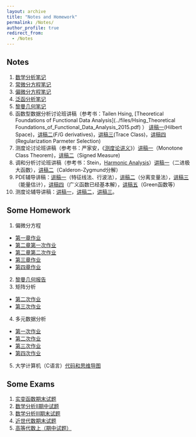 ```yaml
---
layout: archive
title: "Notes and Homework"
permalink: /Notes/
author_profile: true
redirect_from:
  - /Notes
---
```


## Notes

1. [数学分析笔记](../files/数学分析笔记.pdf)
2. [常微分方程笔记](../files/ODE笔记.pdf)
3. [偏微分方程笔记](../files/PDE笔记.pdf)
4. [泛函分析笔记](../files/泛函分析笔记.pdf)
5. [黎曼几何笔记](../files/黎曼几何笔记.pdf) 
6. 函数型数据分析讨论班讲稿（参考书：Tailen Hsing, [Theoretical Foundations of Functional Data Analysis](../files/Hsing_Theoretical Foundations_of_Functional_Data_Analysis_2015.pdf) ） [讲稿一](../files/泛函分析讨论班第一次.pdf)(Hilbert Space)，[讲稿二](../files/泛函分析讨论班第二次.pdf)(F/G derivatives)，[讲稿三](../files/泛函分析讨论班第三次.pdf)(Trace Class)，[讲稿四](../files/泛函分析讨论班第四次.pdf)(Regularization Parmeter Selection)
7. 测度论讨论班讲稿（参考书：严家安，《[测度论讲义](../files/测度论讲义.pdf)》）[讲稿一](../files/测度论单调类.pdf)（Monotone Class Theorem)，[讲稿二](../files/测度论讨论班讲稿.pdf)（Signed Measure)
8. 调和分析讨论班讲稿（参考书：Stein，[Harmonic Analysis](../files/Harmonic_Analysis_Stein.pdf)）[讲稿一](../files/调和分析讨论班第二次.pdf)（二进极大函数），[讲稿二](../files/调和分析讨论班第三次.pdf)（Calderon-Zygmund分解）
9. PDE辅导讲稿：[讲稿一](../files/pde第一次.pdf)（特征线法、行波法），[讲稿二](../files/pde第二次.pdf)（分离变量法），[讲稿三](../files/pde第三次.pdf)（能量估计），[讲稿四](../files/pde第四次.pdf)（广义函数已经基本解），[讲稿五](../files/pde第五次.pdf)（Green函数等）
10. 测度论辅导讲稿：[讲稿一](../files/测度论第一次-作业.pdf)，[讲稿二](../files/测度论第二次-作业.pdf)，[讲稿三](../files/测度论第三次-作业.pdf)。

## Some Homework

1. 偏微分方程
  * [第一章作业](../files/PDE第一章作业.pdf)
  * [第二章第一次作业](../files/PDE第二章第二次作业.pdf)
  * [第二章第二次作业](../files/PDE第二章第二次作业.pdf)
  * [第三章作业](../files/PDE第三章作业.pdf)
  * [第四章作业](../files/PDE第四章作业.pdf)
2. [黎曼几何报告](../files/黎曼几何报告.pdf)
3. 矩阵分析
  * [第二次作业](../files/矩阵分析第二次作业.pdf)
  * [第三次作业](../files/矩阵分析第三次作业.pdf)
4. 多元数据分析
  * [第一次作业](../files/多元数据分析第一次作业.pdf)
  * [第二次作业](../files/多元数据分析第二次作业.pdf)
  * [第三次作业](../files/多元数据分析第三次作业.pdf)
  * [第四次作业](../files/多元数据分析第四次作业.pdf)
5. 大学计算机（C语言）[代码和思维导图](../files/大学计算机Code+思维导图.zip)

## Some Exams

1. [实变函数期末试题](https://zhuanlan.zhihu.com/p/636013901)
2. [数学分析II期中试题](https://zhuanlan.zhihu.com/p/623727414)
3. [数学分析III期末试题](https://zhuanlan.zhihu.com/p/622818555)
4. [近世代数期末试题](https://zhuanlan.zhihu.com/p/609422080)
5. [高等代数上（期中试题）](../files/高代.pdf)

